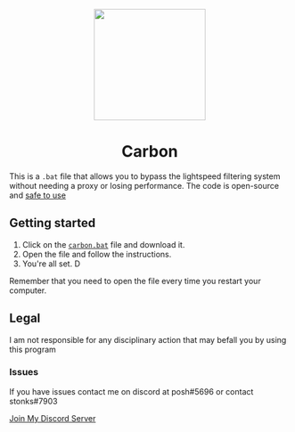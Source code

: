 <p align="center"><img src="https://raw.githubusercontent.com/ImPosh/cens0r/main/Main/AB08F895-BE97-4DD5-838C-CA63D398F03D.jpeg" height="200"></p>

<h1 align="center">Carbon</h1>

This is a `.bat` file that allows you to bypass the lightspeed filtering system without needing a proxy or losing performance. The code is open-source and [safe to use](https://www.virustotal.com/gui/file/ab9b6404ba6360b45b939de7de9f2626118ec7c184ec40a2de6ec7ed0523330b)

## Getting started
1. Click on the [`carbon.bat`](carbon.bat) file and download it.
2. Open the file and follow the instructions.
3. You're all set.
D

Remember that you need to open the file every time you restart your computer.

## Legal
I am not responsible for any disciplinary action that may befall you by using this program

### Issues
If you have issues contact  me on discord at posh#5696 or contact stonks#7903

[Join My Discord Server](https://discord.gg/8WPbC7WZEf)
